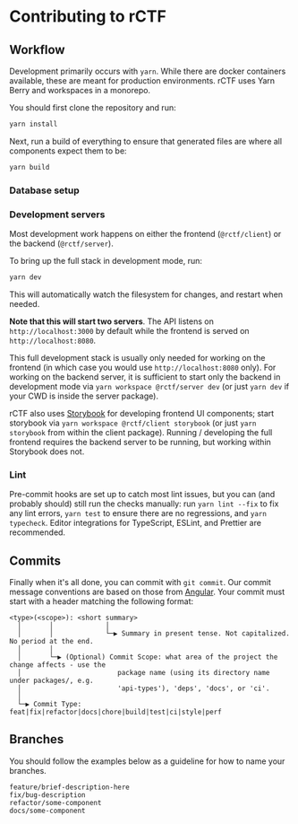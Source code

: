 # Contributing to rCTF

## Workflow

Development primarily occurs with `yarn`. While there are docker containers available, these are meant for production environments. rCTF uses Yarn Berry and workspaces in a monorepo.

You should first clone the repository and run:

```bash
yarn install
```

Next, run a build of everything to ensure that generated files are where all components expect them to be:

```bash
yarn build
```

### Database setup

<!-- TODO -->

### Development servers

Most development work happens on either the frontend (`@rctf/client`) or the backend (`@rctf/server`).

To bring up the full stack in development mode, run:

```bash
yarn dev
```

This will automatically watch the filesystem for changes, and restart when needed.

**Note that this will start two servers**. The API listens on `http://localhost:3000` by default while the frontend is served on `http://localhost:8080`.

This full development stack is usually only needed for working on the frontend (in which case you would use `http://localhost:8080` only). For working on the backend server, it is sufficient to start only the backend in development mode via `yarn workspace @rctf/server dev` (or just `yarn dev` if your CWD is inside the server package).

rCTF also uses [Storybook](https://storybook.js.org/) for developing frontend UI components; start storybook via `yarn workspace @rctf/client storybook` (or just `yarn storybook` from within the client package). Running / developing the full frontend requires the backend server to be running, but working within Storybook does not.

### Lint

Pre-commit hooks are set up to catch most lint issues, but you can (and probably should) still run the checks manually: run `yarn lint --fix` to fix any lint errors, `yarn test` to ensure there are no regressions, and `yarn typecheck`. Editor integrations for TypeScript, ESLint, and Prettier are recommended.

## Commits

Finally when it's all done, you can commit with `git commit`. Our commit message conventions are based on those from [Angular](https://github.com/angular/angular/blob/65f7d53/CONTRIBUTING.md#commit-message-header). Your commit must start with a header matching the following format:

```
<type>(<scope>): <short summary>
  │       │             │
  │       │             └─▶ Summary in present tense. Not capitalized. No period at the end.
  │       │
  │       └─▶ (Optional) Commit Scope: what area of the project the change affects - use the
  │                        package name (using its directory name under packages/, e.g.
  │                        'api-types'), 'deps', 'docs', or 'ci'.
  │
  └─▶ Commit Type: feat|fix|refactor|docs|chore|build|test|ci|style|perf
```

## Branches

You should follow the examples below as a guideline for how to name your branches.

```
feature/brief-description-here
fix/bug-description
refactor/some-component
docs/some-component
```
